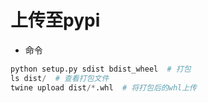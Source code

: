 # 上传至pypi

- 命令

~~~python
python setup.py sdist bdist_wheel  # 打包
ls dist/  # 查看打包文件
twine upload dist/*.whl  # 将打包后的whl上传
~~~
